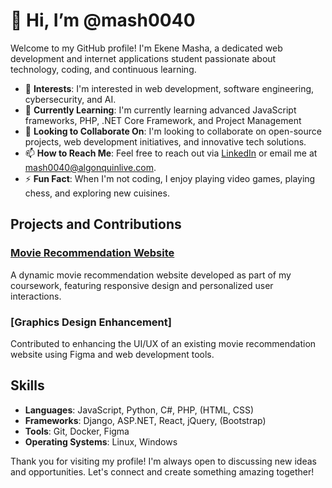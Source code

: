 # 👋 Hi, I’m @mash0040

Welcome to my GitHub profile! I'm Ekene Masha, a dedicated web development and internet applications student passionate about technology, coding, and continuous learning.

- 👀 **Interests**: I'm interested in web development, software engineering, cybersecurity, and AI.
- 🌱 **Currently Learning**: I'm currently learning advanced JavaScript frameworks, PHP, .NET Core Framework, and Project Management
- 💞️ **Looking to Collaborate On**: I'm looking to collaborate on open-source projects, web development initiatives, and innovative tech solutions.
- 📫 **How to Reach Me**: Feel free to reach out via [LinkedIn](https://www.linkedin.com/in/mashaak) or email me at mash0040@algonquinlive.com.
- ⚡ **Fun Fact**: When I'm not coding, I enjoy playing video games, playing chess, and exploring new cuisines.

## Projects and Contributions

### [Movie Recommendation Website](https://mash0040.github.io/movie-recommendation/)
A dynamic movie recommendation website developed as part of my coursework, featuring responsive design and personalized user interactions.

### [Graphics Design Enhancement]
Contributed to enhancing the UI/UX of an existing movie recommendation website using Figma and web development tools.

## Skills

- **Languages**: JavaScript, Python, C#, PHP, (HTML, CSS)
- **Frameworks**: Django, ASP.NET, React, jQuery, (Bootstrap)
- **Tools**: Git, Docker, Figma
- **Operating Systems**: Linux, Windows

Thank you for visiting my profile! I'm always open to discussing new ideas and opportunities. Let's connect and create something amazing together!


<!---
mash0040/mash0040 is a ✨ special ✨ repository because its `README.md` (this file) appears on your GitHub profile.
You can click the Preview link to take a look at your changes.
--->
